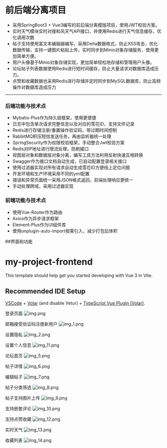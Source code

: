 # 前后端分离项目
* 采用SpringBoot3 + Vue3编写的前后端分离模版项目，使用JWT校验方案。 
* 实时天气模块实时对接和风天气API接口，并使用Redis进行天气信息缓存，优化调用次数
* 帖子支持使用富文本编辑器编写，采用Delta数据格式，防止XSS攻击，优化数据传输，支持一键图片粘贴上传，实时同步到Minio对象存储服务，使用更加简单方便。
* 用户头像基于Minio对象存储实现，更加简单轻松地存储和管理用户头像。
* 论坛帖子列表数据使用Redis进行短时间缓存，防止大量请求对数据库造成压力。
* 点赞和收藏数据也采用Redis进行存储并定时同步到MySQL数据库，防止高频操作对数据库造成压力
***
### 后端功能与技术点

* Mybatis-Plus作为持久层框架，使用更便捷
* 日志中包含单次请求完整信息以及对应的雪花ID，支持文件记录
* Redis进行存储注册/重置操作验证码，带过期时间控制
* RabbitMQ积压短信发送任务，再由监听器统一处理
* SpringSecurity作为权限校验框架，手动整合Jwt校验方案
* Redis对IP地址进行限流处理，防刷接口
* 视图层对象和数据层对象分离，编写工具方法利用反射快速互相转换
* Swagger作为接口文档自动生成，已自动配置登录相关接口
* 使用过滤器实现对所有请求自动生成雪花ID方便线上定位问题
* 开发环境和生产环境采用不同的yml配置
* 错误和异常页面统一采用JSON格式返回，前端处理响应更统一
* 手动处理跨域，采用过滤器实现


### 前端功能与技术点
* 使用Vue-Router作为路由
* Axios作为异步请求框架
* Element-Plus作为UI组件库
* 使用unplugin-auto-import按需引入，减少打包后体积


##界面和功能
# my-project-frontend

This template should help get you started developing with Vue 3 in Vite.

## Recommended IDE Setup

[VSCode](https://code.visualstudio.com/) + [Volar](https://marketplace.visualstudio.com/items?itemName=Vue.volar) (and disable Vetur) + [TypeScript Vue Plugin (Volar)](https://marketplace.visualstudio.com/items?itemName=Vue.vscode-typescript-vue-plugin).

登录页面
![img.png](img.png)

邮箱接受验证码注册新用户
![img_1.png](img_1.png)

设置隐私
![img_2.png](img_2.png)

设置个人信息
![img_11.png](img_11.png)

论坛首页
![img_5.png](img_5.png)

帖子详情
![img_6.png](img_6.png)

编辑帖子
![img_7.png](img_7.png)

帖子分类筛选
![img_8.png](img_8.png)

帖子支持图片上传
![img_9.png](img_9.png)

支持嵌套评论
![img_10.png](img_10.png)

支持点赞收藏
![img_12.png](img_12.png)

实时天气
![img_13.png](img_13.png)

收藏列表
![img_14.png](img_14.png)